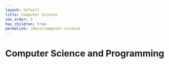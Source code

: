 ```yaml
---
layout: default
title: Computer Science
nav_order: 3
has_children: true
permalink: /docs/computer-science
---
```


# Computer Science and Programming

